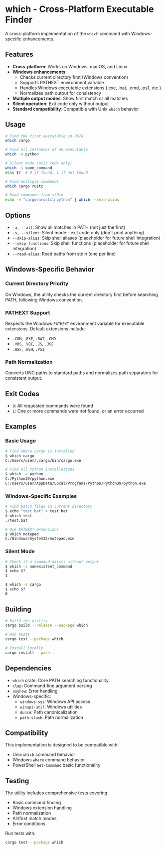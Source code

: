 # which - Cross-Platform Executable Finder

A cross-platform implementation of the `which` command with Windows-specific enhancements.

## Features

- **Cross-platform**: Works on Windows, macOS, and Linux
- **Windows enhancements**:
  - Checks current directory first (Windows convention)
  - Supports PATHEXT environment variable
  - Handles Windows executable extensions (.exe, .bat, .cmd, .ps1, etc.)
  - Normalizes path output for consistency
- **Multiple output modes**: Show first match or all matches
- **Silent operation**: Exit code only without output
- **Standard compatibility**: Compatible with Unix `which` behavior

## Usage

```bash
# Find the first executable in PATH
which cargo

# Find all instances of an executable
which -a python

# Silent mode (exit code only)
which -s some_command
echo $?  # 0 if found, 1 if not found

# Find multiple commands
which cargo rustc

# Read commands from stdin
echo -e "cargo\nrustc\npython" | which --read-alias
```

## Options

- `-a, --all`: Show all matches in PATH (not just the first)
- `-s, --silent`: Silent mode - exit code only (don't print anything)
- `--skip-alias`: Skip shell aliases (placeholder for future shell integration)
- `--skip-functions`: Skip shell functions (placeholder for future shell integration)
- `--read-alias`: Read paths from stdin (one per line)

## Windows-Specific Behavior

### Current Directory Priority

On Windows, the utility checks the current directory first before searching PATH, following Windows convention.

### PATHEXT Support

Respects the Windows `PATHEXT` environment variable for executable extensions. Default extensions include:

- `.COM`, `.EXE`, `.BAT`, `.CMD`
- `.VBS`, `.VBE`, `.JS`, `.JSE`
- `.WSF`, `.WSH`, `.PS1`

### Path Normalization

Converts UNC paths to standard paths and normalizes path separators for consistent output.

## Exit Codes

- `0`: All requested commands were found
- `1`: One or more commands were not found, or an error occurred

## Examples

### Basic Usage

```bash
# Find where cargo is installed
$ which cargo
C:/Users/user/.cargo/bin/cargo.exe

# Find all Python installations
$ which -a python
C:/Python39/python.exe
C:/Users/user/AppData/Local/Programs/Python/Python39/python.exe
```

### Windows-Specific Examples

```bash
# Find batch files in current directory
$ echo "test.bat" > test.bat
$ which test
./test.bat

# Use PATHEXT extensions
$ which notepad
C:/Windows/System32/notepad.exe
```

### Silent Mode

```bash
# Check if a command exists without output
$ which -s nonexistent_command
$ echo $?
1

$ which -s cargo
$ echo $?
0
```

## Building

```bash
# Build the utility
cargo build --release --package which

# Run tests
cargo test --package which

# Install locally
cargo install --path .
```

## Dependencies

- `which` crate: Core PATH searching functionality
- `clap`: Command-line argument parsing
- `anyhow`: Error handling
- Windows-specific:
  - `windows-sys`: Windows API access
  - `winapi-util`: Windows utilities
  - `dunce`: Path canonicalization
  - `path-slash`: Path normalization

## Compatibility

This implementation is designed to be compatible with:

- Unix `which` command behavior
- Windows `where` command behavior
- PowerShell `Get-Command` basic functionality

## Testing

The utility includes comprehensive tests covering:

- Basic command finding
- Windows extension handling
- Path normalization
- All/first match modes
- Error conditions

Run tests with:

```bash
cargo test --package which
```
